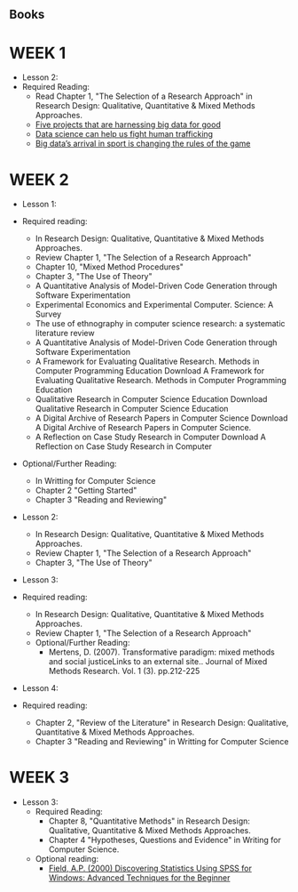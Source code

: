 ## Books

# WEEK 1

* Lesson 2:
* Required Reading:
    * Read Chapter 1, "The Selection of a Research Approach" in Research Design: Qualitative, Quantitative & Mixed
      Methods Approaches.
    * [Five projects that are harnessing big data for good](https://theconversation.com/five-projects-that-are-harnessing-big-data-for-good-104844)
    * [Data science can help us fight human trafficking](https://theconversation.com/data-science-can-help-us-fight-human-trafficking-81647)
    * [Big data’s arrival in sport is changing the rules of the game](https://theconversation.com/big-datas-arrival-in-sport-is-changing-the-rules-of-the-game-33519)

# WEEK 2

* Lesson 1:

* Required reading:
    * In Research Design: Qualitative, Quantitative & Mixed Methods Approaches.
    * Review Chapter 1, "The Selection of a Research Approach"
    * Chapter 10, "Mixed Method Procedures"
    * Chapter 3, "The Use of Theory"
    * A Quantitative Analysis of Model-Driven Code Generation through Software Experimentation
    * Experimental Economics and Experimental Computer. Science: A Survey
    * The use of ethnography in computer science research: a systematic literature review
    * A Quantitative Analysis of Model-Driven Code Generation through Software Experimentation
    * A Framework for Evaluating Qualitative Research. Methods in Computer Programming Education Download A Framework
      for Evaluating Qualitative Research. Methods in Computer Programming Education
    * Qualitative Research in Computer Science Education Download Qualitative Research in Computer Science Education
    * A Digital Archive of Research Papers in Computer Science Download A Digital Archive of Research Papers in Computer
      Science.
    * A Reflection on Case Study Research in Computer Download A Reflection on Case Study Research in Computer


* Optional/Further Reading:
    * In Writting for Computer Science
    * Chapter 2 "Getting Started"
    * Chapter 3 "Reading and Reviewing"


* Lesson 2:
    * In Research Design: Qualitative, Quantitative & Mixed Methods Approaches.
    * Review Chapter 1, "The Selection of a Research Approach"
    * Chapter 3, "The Use of Theory"


* Lesson 3:
* Required reading:
    * In Research Design: Qualitative, Quantitative & Mixed Methods Approaches.
    * Review Chapter 1, "The Selection of a Research Approach"
    * Optional/Further Reading:
        * Mertens, D. (2007). Transformative paradigm: mixed methods and social justiceLinks to an external site..
          Journal of Mixed Methods Research. Vol. 1 (3). pp.212-225

* Lesson 4:
* Required reading:
    * Chapter 2, "Review of the Literature" in Research Design: Qualitative, Quantitative & Mixed Methods Approaches.
    * Chapter 3 "Reading and Reviewing" in Writting for Computer Science

# WEEK 3

* Lesson 3:
    * Required Reading:
        * Chapter 8, "Quantitative Methods" in Research Design: Qualitative, Quantitative & Mixed Methods Approaches.
        * Chapter 4 "Hypotheses, Questions and Evidence" in Writing for Computer Science.
    * Optional reading:
        * [Field, A.P. (2000) Discovering Statistics Using SPSS for Windows: Advanced Techniques for the Beginner](https://eu.alma.exlibrisgroup.com/leganto/public/44YORK_INST/citation/40294584910001381?auth=SAML)
 